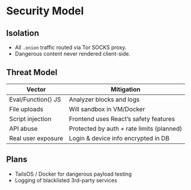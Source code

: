 # Security Model

## Isolation

- All `.onion` traffic routed via Tor SOCKS proxy.
- Dangerous content never rendered client-side.

## Threat Model

| Vector             | Mitigation |
|--------------------|------------|
| Eval/Function() JS | Analyzer blocks and logs |
| File uploads       | Will sandbox in VM/Docker |
| Script injection   | Frontend uses React’s safety features |
| API abuse          | Protected by auth + rate limits (planned) |
| Real user exposure | Login & device info encrypted in DB |

## Plans

- TailsOS / Docker for dangerous payload testing
- Logging of blacklisted 3rd-party services
